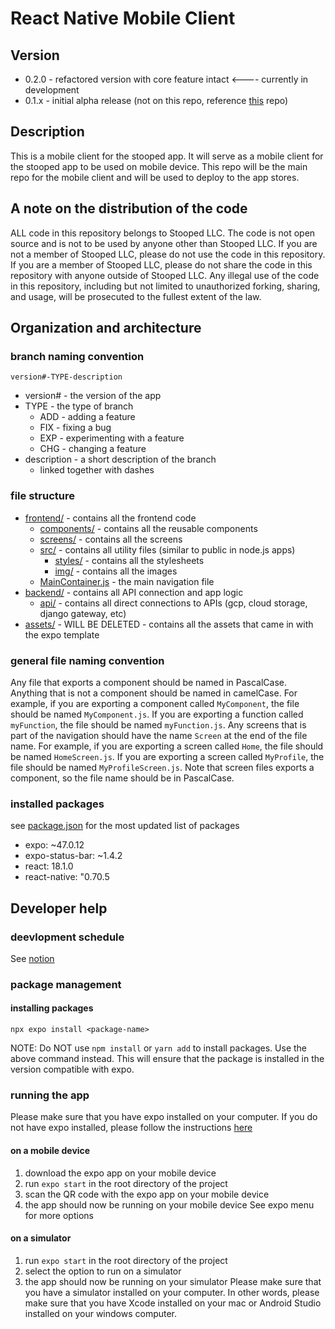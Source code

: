 # React Native Mobile Client

## Version
- 0.2.0 - refactored version with core feature intact  <---- currently in development
- 0.1.x - initial alpha release (not on this repo, reference [this](https://github.com/StoopedLLC/React-Native-MobileApp) repo)

## Description
This is a mobile client for the stooped app. It will serve as a mobile client for the stooped app to be used on mobile device. This repo will be the main repo for the mobile client and will be used to deploy to the app stores. 

## A note on the distribution of the code
ALL code in this repository belongs to Stooped LLC. The code is not open source and is not to be used by anyone other than Stooped LLC. If you are not a member of Stooped LLC, please do not use the code in this repository. If you are a member of Stooped LLC, please do not share the code in this repository with anyone outside of Stooped LLC. Any illegal use of the code in this repository, including but not limited to unauthorized forking, sharing, and usage, will be prosecuted to the fullest extent of the law.


## Organization and architecture

### branch naming convention
`version#-TYPE-description`
* version# - the version of the app
* TYPE - the type of branch
    - ADD - adding a feature
    - FIX - fixing a bug
    - EXP - experimenting with a feature
    - CHG - changing a feature
* description - a short description of the branch
     - linked together with dashes

### file structure
* [frontend/](/frontend/) - contains all the frontend code
    - [components/](/frontend/components/) - contains all the reusable components
    - [screens/](/frontend/screens) - contains all the screens
    - [src/](/frontend/src/) - contains all utility files (similar to public in node.js apps)
        * [styles/]() - contains all the stylesheets
        * [img/](/frontend/src/images/) - contains all the images
    - [MainContainer.js](/frontend/MainContainer.js) - the main navigation file
* [backend/]() - contains all API connection and app logic
    - [api/]() - contains all direct connections to APIs (gcp, cloud storage, django gateway, etc)
* [assets/](/assets/) - WILL BE DELETED - contains all the assets that came in with the expo template

### general file naming convention
Any file that exports a component should be named in PascalCase. Anything that is not a component should be named in camelCase. For example, if you are exporting a component called `MyComponent`, the file should be named `MyComponent.js`. If you are exporting a function called `myFunction`, the file should be named `myFunction.js`.
Any screens that is part of the navigation should have the name `Screen` at the end of the file name. For example, if you are exporting a screen called `Home`, the file should be named `HomeScreen.js`. If you are exporting a screen called `MyProfile`, the file should be named `MyProfileScreen.js`. Note that screen files exports a component, so the file name should be in PascalCase.

### installed packages
see [package.json](/package.json) for the most updated list of packages
* expo: ~47.0.12
* expo-status-bar: ~1.4.2
* react: 18.1.0
* react-native: "0.70.5


## Developer help

### deevlopment schedule
See [notion]()

### package management

#### installing packages
```
npx expo install <package-name>
```
NOTE: Do NOT use `npm install` or `yarn add` to install packages. Use the above command instead. This will ensure that the package is installed in the version compatible with expo.

### running the app
Please make sure that you have expo installed on your computer. If you do not have expo installed, please follow the instructions [here](https://docs.expo.io/get-started/installation/)

#### on a mobile device
1. download the expo app on your mobile device
2. run `expo start` in the root directory of the project
3. scan the QR code with the expo app on your mobile device
4. the app should now be running on your mobile device
See expo menu for more options

#### on a simulator
1. run `expo start` in the root directory of the project
2. select the option to run on a simulator
3. the app should now be running on your simulator
Please make sure that you have a simulator installed on your computer. In other words, please make sure that you have Xcode installed on your mac or Android Studio installed on your windows computer.




